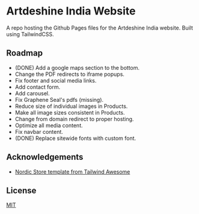 # Artdeshine India Website

A repo hosting the Github Pages files for the Artdeshine India website. Built using TailwindCSS.

## Roadmap

- (DONE) Add a google maps section to the bottom.
- Change the PDF redirects to iframe popups.
- Fix footer and social media links.
- Add contact form.
- Add carousel.
- Fix Graphene Seal's pdfs (missing).
- Reduce size of individual images in Products.
- Make all image sizes consistent in Products.
- Change from domain redirect to proper hosting.
- Optimize all media content.
- Fix navbar content.
- (DONE) Replace sitewide fonts with custom font.

## Acknowledgements

 - [Nordic Store template from Tailwind Awesome](https://www.tailwindawesome.com/resources/nordic-store)

## License

[MIT](https://choosealicense.com/licenses/mit/)
